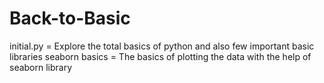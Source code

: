 # Back-to-Basic
initial.py = Explore the total basics of python and also few important basic libraries
seaborn basics = The basics of plotting the data with the help of seaborn library
